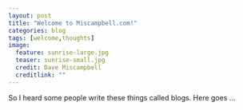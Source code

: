 ```yaml
---
layout: post
title: "Welcome to Miscampbell.com!"
categories: blog
tags: [welcome,thoughts]
image:
  feature: sunrise-large.jpg
  teaser: sunrise-small.jpg
  credit: Dave Miscampbell
  creditlink: ""
---
```


So I heard some people write these things called blogs. Here goes ...